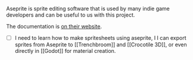 Aseprite is sprite editing software that is used by many indie game developers and can be useful to us with this project.

The documentation is [on their website](https://www.aseprite.org/quickref/).

- [ ]  I need to learn how to make spritesheets using aseprite, I
I can export sprites from Aseprite to [[Trenchbroom]] and [[Crocotile 3D]], or even directly in [[Godot]] for material creation.